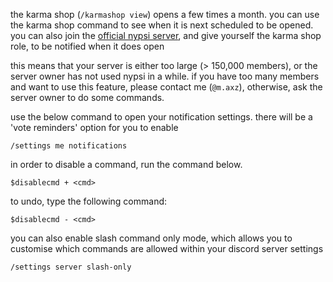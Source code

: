 <script>
  import DocsTemplate from "$lib/components/docs/DocsTemplate.svelte"
  import DocsHeader from '$lib/components/docs/DocsHeader.svelte';
</script>

<DocsTemplate title='FAQ' />

<DocsHeader header='h2' text="when will the karma shop be open?" />

the karma shop (`/karmashop view`) opens a few times a month. you can use the karma shop command to see when it is next scheduled to be opened. you can also join the [official nypsi server](https://discord.gg/hJTDNST), and give yourself the karma shop role, to be notified when it does open

<DocsHeader header='h2' text="my server does not qualify to track mentions" />

this means that your server is either too large (> 150,000 members), or the server owner has not used nypsi in a while. if you have too many members and want to use this feature, please contact me (`@m.axz`), otherwise, ask the server owner to do some commands.

<DocsHeader header='h2' text="how do i get vote reminders?" />

use the below command to open your notification settings. there will be a 'vote reminders' option for you to enable

```
/settings me notifications
```

<DocsHeader header='h2' text="how do i disable certain commands?" />

in order to disable a command, run the command below.

```
$disablecmd + <cmd>
```

to undo, type the following command:

```
$disablecmd - <cmd>
```

you can also enable slash command only mode, which allows you to customise which commands are allowed within your discord server settings

```
/settings server slash-only
```
